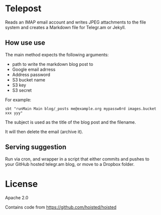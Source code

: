 Telepost
========

Reads an IMAP email account and writes JPEG attachments to the file system and creates a Markdown file for Telegr.am or Jekyll.

How use use
-----------

The main method expects the following arguments:

- path to write the markdown blog post to
- Google email adrress
- Address password
- S3 bucket name
- S3 key
- S3 secret

For example:

    sbt "runMain Main blog/_posts me@example.org mypassw0rd images.bucket xxx yyy"

The subject is used as the title of the blog post and the filename.

It will then delete the email (archive it).


Serving suggestion
------------------

Run via cron, and wrapper in a script that either commits and pushes to your GitHub hosted telegr.am blog, or move to a Dropbox folder.


License
=======

Apache 2.0

Contains code from https://github.com/hoisted/hoisted
